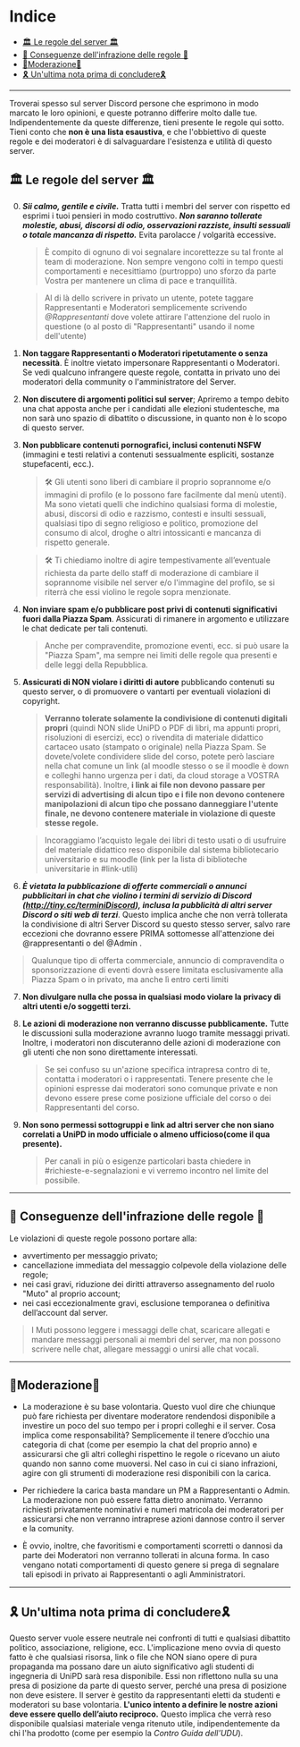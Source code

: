 

# Indice <!-- omit in toc -->

- [🏛 Le regole del server 🏛](#-le-regole-del-server-)
- [👻 Conseguenze dell'infrazione delle regole 👻](#-conseguenze-dellinfrazione-delle-regole-)
- [👾Moderazione👾](#moderazione)
- [🎗 Un'ultima nota prima di concludere🎗](#-unultima-nota-prima-di-concludere)

---

Troverai spesso sul server Discord persone che esprimono in modo marcato le loro opinioni, e queste potranno differire molto dalle tue. Indipendentemente da queste differenze, tieni presente le regole qui sotto. Tieni conto che **non è una lista esaustiva**, e che l'obbiettivo di queste regole e dei moderatori è di salvaguardare l'esistenza e utilità di questo server.

## 🏛 Le regole del server 🏛

0. ***Sii calmo, gentile e civile.*** Tratta tutti i membri del server con rispetto ed esprimi i tuoi pensieri in modo costruttivo. ***Non saranno tollerate molestie, abusi, discorsi di odio, osservazioni razziste, insulti sessuali o totale mancanza di rispetto.*** Evita parolacce / volgarità eccessive.  
   > È compito di ognuno di voi segnalare incorettezze su tal fronte al team di moderazione. Non sempre vengono colti in tempo questi comportamenti e necesittiamo (purtroppo) uno sforzo da parte Vostra per mantenere un clima di pace e tranquillità. 

   > Al di là dello scrivere in privato un utente, potete taggare Rappresentanti e Moderatori semplicemente scrivendo *@Rappresentanti* dove volete attirare l'attenzione del ruolo in questione (o al posto di "Rappresentanti" usando il nome dell'utente)

1. **Non taggare Rappresentanti o Moderatori ripetutamente o senza necessità**. È inoltre vietato impersonare Rappresentanti o Moderatori. Se vedi qualcuno infrangere queste regole, contatta in privato uno dei moderatori della community o l'amministratore del Server.

2. **Non discutere di argomenti politici sul server**; Apriremo a tempo debito una chat apposta anche per i candidati alle elezioni studentesche, ma non sarà uno spazio di dibattito o discussione, in quanto non è lo scopo di questo server.

3. **Non pubblicare contenuti pornografici, inclusi contenuti NSFW** (immagini e testi relativi a contenuti sessualmente espliciti, sostanze stupefacenti, ecc.).

    > 🛠 Gli utenti sono liberi di cambiare il proprio soprannome e/o immagini di profilo (e lo possono fare facilmente dal menù utenti). Ma sono vietati quelli che indichino qualsiasi forma di molestie, abusi, discorsi di odio e razzismo, contesti e insulti sessuali, qualsiasi tipo di segno religioso e politico, promozione del consumo di alcol, droghe o altri intossicanti e mancanza di rispetto generale.

    > 🛠 Ti chiediamo inoltre di agire tempestivamente all’eventuale richiesta da parte dello staff di moderazione di cambiare il soprannome visibile nel server e/o l'immagine del profilo, se si riterrà che essi violino le regole sopra menzionate.

4.  **Non inviare spam e/o pubblicare post privi di contenuti significativi fuori dalla Piazza Spam**. Assicurati di rimanere in argomento e utilizzare le chat dedicate per tali contenuti.

    > Anche per compravendite, promozione eventi, ecc. si può usare la "Piazza Spam", ma sempre nei limiti delle regole qua presenti e delle leggi della Repubblica.

5.  **Assicurati di NON violare i diritti di autore** pubblicando contenuti su questo server, o di promuovere o vantarti per eventuali violazioni di copyright.

    > **Verranno tolerate solamente la condivisione di contenuti digitali propri** (quindi NON slide UniPD o PDF di libri, ma appunti propri, risoluzioni di esercizi, ecc) o rivendita di materiale didattico cartaceo usato (stampato o originale) nella Piazza Spam. Se dovete/volete condividere slide del corso, potete però lasciare nella chat comune un link (al moodle stesso o se il moodle è down e colleghi hanno urgenza per i dati, da cloud storage a VOSTRA responsabilità). Inoltre, **i link ai file non devono passare per servizi di advertising di alcun tipo e i file non devono contenere manipolazioni di alcun tipo che possano danneggiare l'utente finale, ne devono contenere materiale in violazione di queste stesse regole.**

    > Incoraggiamo l’acquisto legale dei libri di testo usati o di usufruire del materiale didattico reso disponibile dal sistema bibliotecario universitario e su moodle (link per la lista di biblioteche universitarie in #link-utili)

6. ***È vietata la pubblicazione di offerte commerciali o annunci pubblicitari in chat che violino i termini di servizio di Discord (http://tiny.cc/terminiDiscord), inclusa la pubblicità di altri server Discord o siti web di terzi***. Questo implica anche che non verrà tollerata la condivisione di altri Server Discord su questo stesso server, salvo rare eccezioni che dovranno essere PRIMA sottomesse all'attenzione dei @rappresentanti o del @Admin .

> Qualunque tipo di offerta commerciale, annuncio di compravendita o sponsorizzazione di eventi dovrà essere limitata esclusivamente alla Piazza Spam o in privato, ma anche lì entro certi limiti

7. **Non divulgare nulla che possa in qualsiasi modo violare la privacy di altri utenti e/o soggetti terzi.**

8.  **Le azioni di moderazione non verranno discusse pubblicamente.** Tutte le discussioni sulla moderazione avranno luogo tramite messaggi privati. Inoltre, i moderatori non discuteranno delle azioni di moderazione con gli utenti che non sono direttamente interessati. 
    > Se sei confuso su un'azione specifica intrapresa contro di te, contatta i moderatori o i rappresentati. Tenere presente che le opinioni espresse dai moderatori sono comunque private e non devono essere prese come posizione ufficiale del corso o dei Rappresentanti del corso.

1.  **Non sono permessi sottogruppi e link ad altri server che non siano correlati a UniPD in modo ufficiale o almeno ufficioso(come il qua presente).**
    > Per canali in più o esigenze particolari basta chiedere in #richieste-e-segnalazioni e vi verremo incontro nel limite del possibile.

---

## 👻 Conseguenze dell'infrazione delle regole 👻

Le violazioni di queste regole possono portare alla:

- avvertimento per messaggio privato;
- cancellazione immediata del messaggio colpevole della violazione delle regole;
- nei casi gravi, riduzione dei diritti attraverso assegnamento del ruolo "Muto" al proprio account;
- nei casi eccezionalmente gravi, esclusione temporanea o definitiva dell’account dal server.

> I Muti possono leggere i messaggi delle chat, scaricare allegati e mandare messaggi personali ai membri del server, ma non possono scrivere nelle chat, allegare messaggi o unirsi alle chat vocali.

---

## 👾Moderazione👾

- La moderazione è su base volontaria. Questo vuol dire che chiunque può fare richiesta per diventare moderatore rendendosi disponibile a investire un poco del suo tempo per i propri colleghi e il server. 
Cosa implica come responsabilità? Semplicemente il tenere d’occhio una categoria di chat (come per esempio la chat del proprio anno) e assicurarsi che gli altri colleghi rispettino le regole o ricevano un aiuto quando non sanno come muoversi. Nel caso in cui ci siano infrazioni, agire con gli strumenti di moderazione resi disponibili con la carica.

- Per richiedere la carica basta mandare un PM a Rappresentanti o Admin. 
La moderazione non può essere fatta dietro anonimato. Verranno richiesti privatamente nominativi e numeri matricola dei moderatori per assicurarsi che non verranno intraprese azioni dannose contro il server e la comunity.

- È ovvio, inoltre, che favoritismi e comportamenti scorretti o dannosi da parte dei Moderatori non verranno tollerati in alcuna forma. In caso vengano notati comportamenti di questo genere si prega di segnalare tali episodi in privato ai Rappresentanti o agli Amministratori.


---

## 🎗 Un'ultima nota prima di concludere🎗
Questo server vuole essere neutrale nei confronti di tutti e qualsiasi dibattito politico, associazione, religione, ecc.  L'implicazione meno ovvia di questo fatto è che qualsiasi risorsa, link o file che NON siano opere di pura propaganda ma possano dare un aiuto significativo agli studenti di ingegneria di UniPD sarà resa disponibile. Essi non riflettono nulla su una presa di posizione da parte di questo server, perché una presa di posizione non deve esistere. Il server è gestito da rappresentanti eletti da studenti e moderatori su base volontaria. **L'unico intento a definire le nostre azioni deve essere quello dell’aiuto reciproco.** Questo implica che verrà reso disponibile qualsiasi materiale venga ritenuto utile, indipendentemente da chi l'ha prodotto (come per esempio la *Contro Guida dell'UDU*).

